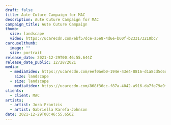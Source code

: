 ```yaml
---
draft: false
title: Aute Cuture Campaign for MAC
description: Aute Cuture Campaign for MAC
campaign_title: Aute Cuture Campaign
thumb:
  size: landscape
  video: https://ucarecdn.com/ebf57dce-a5e8-4d6e-b60f-b233173210bc/
carouselthumb:
  image: ""
  size: portrait
release_date: 2021-12-29T00:46:55.644Z
release_date_public: 12/28/2021
media:
  - mediaVideo: https://ucarecdn.com/eef0aeb0-194e-43e4-8816-d1a8cd5c6d84/
    size: landscape
  - size: landscape
    mediaVideo: https://ucarecdn.com/868f36cc-f87a-4042-a916-da7fe79a9f82/
clients:
  - client: MAC
artists:
  - artist: Jora Frantzis
  - artist: Gabriella Karefa-Johnson
date: 2021-12-29T00:46:55.656Z
---
```

